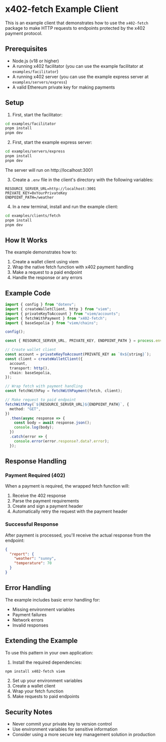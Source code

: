 # x402-fetch Example Client

This is an example client that demonstrates how to use the `x402-fetch` package to make HTTP requests to endpoints protected by the x402 payment protocol.

## Prerequisites

- Node.js (v18 or higher)
- A running x402 facilitator (you can use the example facilitator at `examples/facilitator`)
- A running x402 server (you can use the example express server at `examples/servers/express`)
- A valid Ethereum private key for making payments

## Setup

1. First, start the facilitator:
```bash
cd examples/facilitator
pnpm install
pnpm dev
```

2. First, start the example express server:
```bash
cd examples/servers/express
pnpm install
pnpm dev
```
The server will run on http://localhost:3001

3. Create a `.env` file in the client's directory with the following variables:
```env
RESOURCE_SERVER_URL=http://localhost:3001
PRIVATE_KEY=0xYourPrivateKey
ENDPOINT_PATH=/weather
```

4. In a new terminal, install and run the example client:
```bash
cd examples/clients/fetch
pnpm install
pnpm dev
```

## How It Works

The example demonstrates how to:
1. Create a wallet client using viem
2. Wrap the native fetch function with x402 payment handling
3. Make a request to a paid endpoint
4. Handle the response or any errors

## Example Code

```typescript
import { config } from "dotenv";
import { createWalletClient, http } from "viem";
import { privateKeyToAccount } from "viem/accounts";
import { fetchWithPayment } from "x402-fetch";
import { baseSepolia } from "viem/chains";

config();

const { RESOURCE_SERVER_URL, PRIVATE_KEY, ENDPOINT_PATH } = process.env;

// Create wallet client
const account = privateKeyToAccount(PRIVATE_KEY as `0x${string}`);
const client = createWalletClient({
  account,
  transport: http(),
  chain: baseSepolia,
});

// Wrap fetch with payment handling
const fetchWithPay = fetchWithPayment(fetch, client);

// Make request to paid endpoint
fetchWithPay(`${RESOURCE_SERVER_URL}${ENDPOINT_PATH}`, {
  method: "GET",
})
  .then(async response => {
    const body = await response.json();
    console.log(body);
  })
  .catch(error => {
    console.error(error.response?.data?.error);
  });
```

## Response Handling

### Payment Required (402)
When a payment is required, the wrapped fetch function will:
1. Receive the 402 response
2. Parse the payment requirements
3. Create and sign a payment header
4. Automatically retry the request with the payment header

### Successful Response
After payment is processed, you'll receive the actual response from the endpoint:
```json
{
  "report": {
    "weather": "sunny",
    "temperature": 70
  }
}
```

## Error Handling

The example includes basic error handling for:
- Missing environment variables
- Payment failures
- Network errors
- Invalid responses

## Extending the Example

To use this pattern in your own application:

1. Install the required dependencies:
```bash
npm install x402-fetch viem
```

2. Set up your environment variables
3. Create a wallet client
4. Wrap your fetch function
5. Make requests to paid endpoints

## Security Notes

- Never commit your private key to version control
- Use environment variables for sensitive information
- Consider using a more secure key management solution in production
